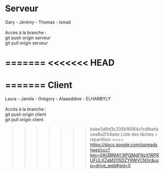 Serveur
====
Gary - Jérémy - Thomas - Ismail <br><br>
Accès à la branche : <br>
git push origin serveur <br>
git pull origin serveur

=======
<<<<<<< HEAD
=======
=======
Client
====
Laura - Jamila - Grégory - Alaaeddine - ELHARBYLY<br><br>
Accès à la branche :<br>
git push origin client <br>
git pull origin client



>>>>>>> bdae3d9d3c335b16564c1cdfbefacea8a2f24abe
Liste des tâches + répartition
====
https://docs.google.com/spreadsheet/ccc?key=0At3RMAY3IPQMdFNzX1RPRUFULXZaM2l1SDZYRWVCN3c&usp=drive_web#gid=0
